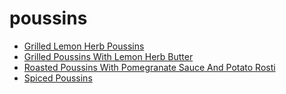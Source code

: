 # poussins

 * [Grilled Lemon Herb Poussins](index/g/grilled-lemon-herb-poussins-105221.json)
 * [Grilled Poussins With Lemon Herb Butter](index/g/grilled-poussins-with-lemon-herb-butter-235471.json)
 * [Roasted Poussins With Pomegranate Sauce And Potato Rosti](index/r/roasted-poussins-with-pomegranate-sauce-and-potato-rosti-238000.json)
 * [Spiced Poussins](index/s/spiced-poussins-10177.json)
